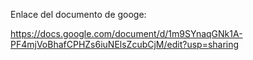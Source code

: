 Enlace del documento de googe:

https://docs.google.com/document/d/1m9SYnaqGNk1A-PF4mjVoBhafCPHZs6iuNElsZcubCjM/edit?usp=sharing